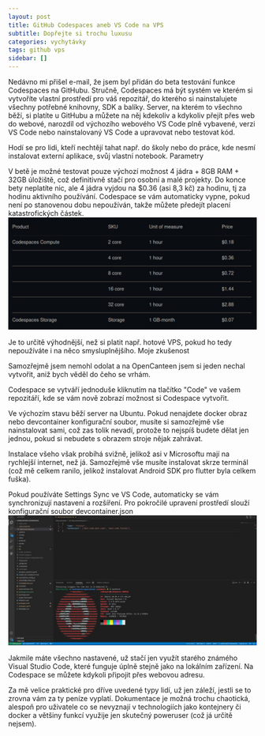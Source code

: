 ```yaml
---
layout: post
title: GitHub Codespaces aneb VS Code na VPS
subtitle: Dopřejte si trochu luxusu
categories: vychytávky
tags: github vps
sidebar: []
---
```


Nedávno mi přišel e-mail, že jsem byl přidán do beta testování funkce Codespaces na GitHubu. Stručně, Codespaces má být systém ve kterém si vytvoříte vlastní prostředí pro váš repozitář, do kterého si nainstalujete všechny potřebné knihovny, SDK a balíky. Server, na kterém to všechno běží, si platíte u GitHubu a můžete na něj kdekoliv a kdykoliv přejít přes web do webové, narozdíl od výchozího webového VS Code plně vybavené, verzi VS Code nebo nainstalovaný VS Code a upravovat nebo testovat kód.

Hodí se pro lidi, kteří nechtějí tahat např. do školy nebo do práce, kde nesmí instalovat externí aplikace, svůj vlastní notebook.
Parametry

V betě je možné testovat pouze výchozí možnost 4 jádra + 8GB RAM + 32GB úložiště, což definitivně stačí pro osobní a malé projekty. Do konce bety neplatíte nic, ale 4 jádra vyjdou na $0.36 (asi 8,3 kč) za hodinu, tj za hodinu aktivního používání. Codespace se vám automaticky vypne, pokud není po stanovenou dobu nepoužíván, takže můžete předejít placení katastrofických částek.
![Ceny Codespaces](/assets/images/codespaces/1.jpg)

Je to určitě výhodnější, než si platit např. hotové VPS, pokud ho tedy nepoužíváte i na něco smysluplnějšího.
Moje zkušenost

Samozřejmě jsem nemohl odolat a na OpenCanteen jsem si jeden nechal vytvořit, aniž bych věděl do čeho se vrhám.

Codespace se vytváří jednoduše kliknutím na tlačítko "Code" ve vašem repozitáří, kde se vám nově zobrazí možnost si Codespace vytvořit.

Ve výchozím stavu běží server na Ubuntu. Pokud nenajdete docker obraz nebo devcontainer konfigurační soubor, musíte si samozřejmě vše nainstalovat sami, což zas tolik nevadí, protože to nejspíš budete dělat jen jednou, pokud si nebudete s obrazem stroje nějak zahrávat.

Instalace všeho však probíhá svižně, jelikož asi v Microsoftu mají na rychlejší internet, než já. Samozřejmě vše musíte instalovat skrze terminál (což mě celkem ranilo, jelikož instalovat Android SDK pro flutter byla celkem fuška).

Pokud používáte Settings Sync ve VS Code, automaticky se vám synchronizují nastavení a rozšíření. Pro pokročilé upravení prostředí slouží konfigurační soubor devcontainer.json
![Ceny Codespaces](/assets/images/codespaces/2.jpg)

Jakmile máte všechno nastavené, už stačí jen využít starého známého Visual Studio Code, které funguje úplně stejně jako na lokálním zařízení. Na Codespace se můžete kdykoli připojit přes webovou adresu.

Za mě velice praktické pro dříve uvedené typy lidí, už jen záleží, jestli se to zrovna vám za ty peníze vyplatí. Dokumentace je možná trochu chaotická, alespoň pro uživatele co se nevyznají v technologiích jako kontejnery či docker a většiny funkcí využije jen skutečný poweruser (což já určitě nejsem).